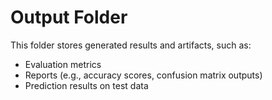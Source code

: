 # Output Folder
This folder stores generated results and artifacts, such as:

- Evaluation metrics
- Reports (e.g., accuracy scores, confusion matrix outputs)
- Prediction results on test data
